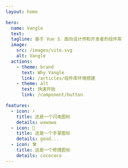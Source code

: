 ```yaml
---
layout: home

hero:
  name: Vangle
  text:
  tagline: 基于 Vue 3，面向设计师和开发者的组件库
  image:
    src: /images/vite.svg
    alt: Vangle
  actions:
    - theme: brand
      text: Why Vangle
      link: /articles/组件库环境搭建
    - theme: alt
      text: 快速开始
      link: /component/button

features:
  - icon: ⚡️
    title: 这是一个闪电图标
    details: wawawa
  - icon: 🖖
    title: 这是一个手掌图标
    details: good...
  - icon: 🛠️
    title: 这是一个修理图标
    details: cocococo
---
```

